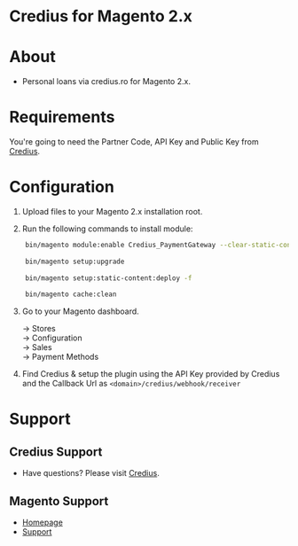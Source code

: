 # Credius for Magento 2.x

#  About

  * Personal loans via credius.ro for Magento 2.x.

#  Requirements

  You're going to need the Partner Code, API Key and Public Key from [Credius](https://www.credius.ro/).
  

#  Configuration

1. Upload files to your Magento 2.x installation root.

2. Run the following commands to install module:
```bash
    bin/magento module:enable Credius_PaymentGateway --clear-static-content
 
    bin/magento setup:upgrade
 
    bin/magento setup:static-content:deploy -f
 
    bin/magento cache:clean 
```
3. Go to your Magento dashboard. 

    -> Stores     
    -> Configuration     
    -> Sales    
    -> Payment Methods

4. Find Credius & setup the plugin using the API Key provided by Credius and the Callback Url as `<domain>/credius/webhook/receiver`

#  Support

##  Credius Support

  * Have questions? Please visit [Credius](https://www.credius.ro/).

##  Magento Support
    
  * [Homepage](http://magento.com/)
  * [Support](http://magento.com/help/overview)
